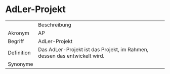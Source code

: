 # AdLer-Projekt




<table>
    <tr>
        <td></td>
        <td>Beschreibung</td>
    </tr>
    <tr>
        <td>Akronym</td>
        <td>AP</td>
    </tr>
    <tr>
        <td>Begriff</td>
        <td>AdLer-Projekt</td>
    </tr>
    <tr>
        <td>Definition</td>
        <td>Das AdLer-Projekt ist das Projekt, im Rahmen, dessen das <a href="AdLer-System.md"></a> entwickelt wird.</td>
    </tr>
   <tr>
        <td>Synonyme</td>
        <td></td>
    </tr>
</table>
